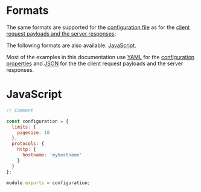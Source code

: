# Formats

The same formats are supported for the
[configuration file](configuration.md#configuration-file) as for
the [client request payloads and the server responses](../../client/arguments/formats.md):

The following formats are also available: [JavaScript](#javascript).

Most of the examples in this documentation use [YAML](../../client/arguments/formats.md#yaml)
for the [configuration properties](configuration.md#properties) and
[JSON](../../client/arguments/formats.md#json) for the the client request payloads and the
server responses.

# JavaScript

<!-- eslint-disable strict, filenames/match-exported, comma-dangle -->
```js
// Comment

const configuration = {
  limits: {
    pagesize: 10
  },
  protocols: {
    http: {
      hostname: 'myhostname'
    }
  }
};

module.exports = configuration;
```
